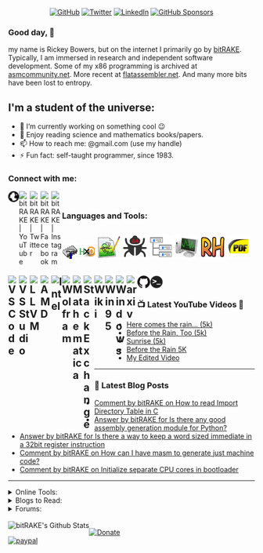 <p align="center">
<a href="https://github.com/bitRAKE"><img src="https://img.shields.io/github/followers/bitRAKE.svg?label=GitHub&style=social" alt="GitHub"></a>
<a href="https://twitter.com/bitRAKE0"><img src="https://img.shields.io/twitter/follow/bitRAKE?label=Twitter&style=social" alt="Twitter"></a>
<a href="https://www.linkedin.com/in/bitRAKE"><img src="https://img.shields.io/badge/LinkedIn--_.svg?style=social&logo=linkedin" alt="LinkedIn"></a>
<a href="https://github.com/sponsors/bitRAKE"><img src="https://img.shields.io/badge/GitHub_Sponsors--_.svg?style=social&logo=github&logoColor=EA4AAA" alt="GitHub Sponsors"></a>
</p>

### Good day, 👋
my name is Rickey Bowers, but on the internet I primarily go by [bitRAKE][website]. Typically, I am immersed in research and independent software development. Some of my x86 programming is archived at [asmcommunity.net](https://www.google.com/search?q=asmcommunity+%22bitRAKE%22). More recent at [flatassembler.net](https://www.google.com/search?q=asmcommunity+%22bitRAKE%22). And many more bits have been lost to entropy.

## I'm a student of the universe:
- 🔭 I’m currently working on something cool 😉
- 📕 Enjoy reading science and mathematics books/papers.
- 📫 How to reach me: @gmail.com (use my handle)
- ⚡ Fun fact: self-taught programmer, since 1983.

### Connect with me:

[<img align="left" alt="bitRAKE.com" width="22px" src="https://raw.githubusercontent.com/iconic/open-iconic/master/svg/globe.svg" />][website]
[<img align="left" alt="bitRAKE | YouTube" width="22px" src="https://cdn.jsdelivr.net/npm/simple-icons@v3/icons/youtube.svg" />][youtube]
[<img align="left" alt="bitRAKE | Twitter" width="22px" src="https://cdn.jsdelivr.net/npm/simple-icons@v3/icons/twitter.svg" />][twitter]
[<img align="left" alt="bitRAKE | Facebook" width="22px" src="https://cdn.jsdelivr.net/npm/simple-icons@3.3.0/icons/facebook.svg" />][facebook]
[<img align="left" alt="bitRAKE | Instagram" width="22px" src="https://cdn.jsdelivr.net/npm/simple-icons@v3/icons/instagram.svg" />][instagram]

<br />

### Languages and Tools:

[![fasmg](https://github.com/bitRAKE/bitRAKE/blob/master/icons/fasm.png)](https://flatassembler.net/)
[![HxD](https://github.com/bitRAKE/bitRAKE/blob/master/icons/HxD.png?raw=true)](https://mh-nexus.de/en/hxd/)
[![Notepad++](https://github.com/bitRAKE/bitRAKE/blob/master/icons/N++.png?raw=true)](https://notepad-plus-plus.org/)
[![x64dbg](https://github.com/bitRAKE/bitRAKE/blob/master/icons/x64dbg.png?raw=true)](https://x64dbg.com/)
[![Dependancies](https://github.com/bitRAKE/bitRAKE/blob/master/icons/Dependancies.png?raw=true)](https://github.com/lucasg/Dependencies)
[![ProcessHacker](https://github.com/bitRAKE/bitRAKE/blob/master/icons/PH.png?raw=true)](https://processhacker.sourceforge.io/)
[![Resource Hacker](https://github.com/bitRAKE/bitRAKE/blob/master/icons/RH.png?raw=true)](http://www.angusj.com/resourcehacker/)
[![SumatraPDF](https://github.com/bitRAKE/bitRAKE/blob/master/icons/SumatraPDF.png?raw=true)](https://www.sumatrapdfreader.org/free-pdf-reader.html)
<br />
---
[<img align="left" alt="VSCode" width="22px" src="https://code.visualstudio.com/assets/favicon.ico" />](https://github.com/microsoft/vscode)
[<img align="left" alt="VSStudio" width="22px" src="https://devblogs.microsoft.com/wp-content/uploads/sites/44/2019/03/visual-studio.png" />](https://visualstudio.microsoft.com/downloads/)
[<img align="left" alt="LLVM" width="22px" src="https://res-3.cloudinary.com/crunchbase-production/image/upload/c_lpad,h_170,w_170,f_auto,b_white,q_auto:eco/mkqbfktqzgyxikmnc5ey" />](https://llvm.org/)
[<img align="left" alt="AMD" width="22px" src="https://cdn.jsdelivr.net/npm/simple-icons@3.3.0/icons/amd.svg" />](https://developer.amd.com/resources/developer-guides-manuals/)
[<img align="left" alt="Intel" width="22px" src="https://cdn.jsdelivr.net/npm/simple-icons@3.3.0/icons/intel.svg" />](https://software.intel.com/content/www/us/en/develop/articles/intel-sdm.html)
[<img align="left" alt="Wolfram" width="22px" src="https://cdn.jsdelivr.net/npm/simple-icons@3.3.0/icons/wolframlanguage.svg" />](https://www.wolfram.com/language/)
[<img align="left" alt="Mathematica" width="22px" src="https://cdn.jsdelivr.net/npm/simple-icons@3.3.0/icons/wolframmathematica.svg" />](https://blog.wolfram.com/)
[<img align="left" alt="Stack Exchange" width="22px" src="https://cdn.jsdelivr.net/npm/simple-icons@3.3.0/icons/stackexchange.svg" />](https://meta.stackexchange.com/users/824897/)
[<img align="left" alt="Wiki" width="22px" src="https://cdn.jsdelivr.net/npm/simple-icons@3.3.0/icons/wikipedia.svg" />](https://en.wikipedia.org/wiki/User:BitRAKE)
[<img align="left" alt="Win95" width="22px" src="https://cdn.jsdelivr.net/npm/simple-icons@3.3.0/icons/windows95.svg" />](https://archive.org/details/windows_95_vdi)
[<img align="left" alt="Windows" width="22px" src="https://cdn.jsdelivr.net/npm/simple-icons@3.3.0/icons/windows.svg" />](https://docs.microsoft.com/en-us/windows/win32/apiindex/windows-api-list)
[<img align="left" alt="arxiv" width="22px" src="https://cdn.jsdelivr.net/npm/simple-icons@3.3.0/icons/arxiv.svg" />](https://arxiv.org/archive/cs)
[<img align="left" alt="GitHub" width="26px" src="https://raw.githubusercontent.com/github/explore/78df643247d429f6cc873026c0622819ad797942/topics/github/github.png" />](https://github.com/dank-orb)
[<img align="left" alt="HTML5" width="26px" src="https://raw.githubusercontent.com/github/explore/80688e429a7d4ef2fca1e82350fe8e3517d3494d/topics/terminal/terminal.png" />](https://ss64.com/index.html)
<br />
---
### 📺 Latest YouTube Videos 📸
<!-- YOUTUBE:START -->
- [Here comes the rain... (5k)](https://www.youtube.com/watch?v=Tf56kmEgQ3U)
- [Before the Rain, Too (5k)](https://www.youtube.com/watch?v=gosEuURevJw)
- [Sunrise (5k)](https://www.youtube.com/watch?v=TEMBszAObUo)
- [Before the Rain 5K](https://www.youtube.com/watch?v=D6vXPxbaYdU)
- [My Edited Video](https://www.youtube.com/watch?v=rHLpbPUATCM)
<!-- YOUTUBE:END -->
---
### 📕 Latest Blog Posts
<!-- STACKOVERFLOW:START -->
- [Comment by bitRAKE on How to read Import Directory Table in C](https://stackoverflow.com/questions/15960437/how-to-read-import-directory-table-in-c/17457077#17457077)
- [Answer by bitRAKE for Is there any good assembly generation module for Python?](https://stackoverflow.com/questions/15175315/is-there-any-good-assembly-generation-module-for-python/17410146#17410146)
- [Answer by bitRAKE for Is there a way to keep a word sized immediate in a 32bit register instruction](https://stackoverflow.com/questions/17379499/is-there-a-way-to-keep-a-word-sized-immediate-in-a-32bit-register-instruction/17396695#17396695)
- [Comment by bitRAKE on How can I have masm to generate just machine code?](https://stackoverflow.com/questions/14251913/how-can-i-have-masm-to-generate-just-machine-code/15727495#15727495)
- [Comment by bitRAKE on Initialize separate CPU cores in bootloader](https://stackoverflow.com/questions/13373858/initialize-separate-cpu-cores-in-bootloader)
<!-- STACKOVERFLOW:END -->
---
<!--START_SECTION:table-->
<details>
<summary>Online Tools:</summary>

- [Compiler Explorer](https://gcc.godbolt.org/)
- [ShaderToy](https://www.shadertoy.com/)
- [The Book of Shaders](https://thebookofshaders.com/)
- [JSON Edit](http://jsoneditoronline.org/)
- [Desmos](https://www.desmos.com/)
- [CodePen](https://codepen.io/)
- [Observable](https://observablehq.com/)

</details>
<details>
<summary>Blogs to Read:</summary>

- [Stuffed Cow](https://blog.stuffedcow.net/)
- [Futility Closet](https://www.futilitycloset.com/)

</details>
<details>
<summary>Forums:</summary>

- [fasm](https://board.flatassembler.net/index.php)
- [encode](https://encode.su/forum.php)

</details>
<!--END_SECTION:table-->
<br />
<img align="left" alt="bitRAKE's Github Stats" src="https://github-readme-stats.vercel.app/api?username=bitRAKE&show_icons=true&hide_border=true" />

[![Donate](https://img.shields.io/badge/Donate-PayPal-green.svg)][donate]
<br />
[![paypal](https://www.paypalobjects.com/en_US/i/btn/btn_donateCC_LG.gif)](https://www.paypal.com/cgi-bin/webscr?cmd=_s-xclick&hosted_button_id=Q62RV22AKAX7A)


[website]: https://bitRAKE.code
[twitter]: https://twitter.com/bitRAKE
[youtube]: https://youtube.com/bitRAKE
[instagram]: https://instagram.com/bitRAKE
[facebook]: https://facebook.com
[donate]: https://paypal.me/bitRAKE
